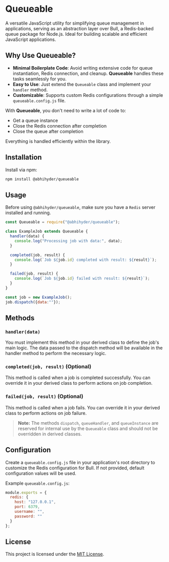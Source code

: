 # Queueable

A versatile JavaScript utility for simplifying queue management in applications, serving as an abstraction layer over Bull, a Redis-backed queue package for Node.js. Ideal for building scalable and efficient JavaScript applications.

## Why Use Queueable?
- **Minimal Boilerplate Code**: Avoid writing extensive code for queue instantiation, Redis connection, and cleanup. **Queueable** handles these tasks seamlessly for you.
- **Easy to Use**: Just extend the `Queueable` class and implement your `handler` method.
- **Customizable**: Supports custom Redis configurations through a simple `queueable.config.js` file.

With **Queueable**, you don't need to write a lot of code to:
- Get a queue instance
- Close the Redis connection after completion
- Close the queue after completion

Everything is handled efficiently within the library.

## Installation

Install via npm:

```bash
npm install @abhihyder/queueable
```

## Usage

Before using `@abhihyder/queueable`, make sure you have a `Redis` server installed and running.

```javascript
const Queueable = require("@abhihyder/queueable");

class ExampleJob extends Queueable {
  handler(data) {
    console.log("Processing job with data:", data);
  }

  completed(job, result) {
    console.log(`Job ${job.id} completed with result: ${result}`);
  }

  failed(job, result) {
    console.log(`Job ${job.id} failed with result: ${result}`);
  }
}

const job = new ExampleJob();
job.dispatch({data:""});
```

## Methods

### `handler(data)`
You must implement this method in your derived class to define the job's main logic. The data passed to the dispatch method will be available in the handler method to perform the necessary logic.

### `completed(job, result)` (Optional)
This method is called when a job is completed successfully. You can override it in your derived class to perform actions on job completion.

### `failed(job, result)` (Optional)
This method is called when a job fails. You can override it in your derived class to perform actions on job failure.

> **Note:** The methods `dispatch`, `queueHandler`, and `queueInstance` are reserved for internal use by the `Queueable` class and should not be overridden in derived classes.

## Configuration

Create a `queueable.config.js` file in your application's root directory to customize the Redis configuration for Bull. If not provided, default configuration values will be used.

Example `queueable.config.js`:

```javascript
module.exports = {
  redis: {
    host: "127.0.0.1",
    port: 6379,
    username: "",
    password: ""
  }
};
```

## License

This project is licensed under the [MIT License](LICENSE).